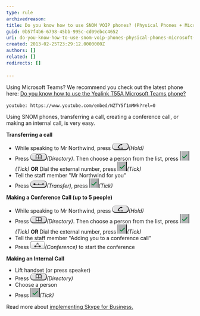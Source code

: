 ```yaml
---
type: rule
archivedreason: 
title: Do you know how to use SNOM VOIP phones? (Physical Phones + Microsoft Lync)
guid: 0b57f4b6-6798-45bb-995c-cd09ebcc4652
uri: do-you-know-how-to-use-snom-voip-phones-physical-phones-microsoft-lync
created: 2013-02-25T23:29:12.0000000Z
authors: []
related: []
redirects: []

---
```


Using Microsoft Teams? We recommend you check out the latest phone here: [Do you know how to use the Yealink T55A Microsoft Teams phone?](/_layouts/15/FIXUPREDIRECT.ASPX?WebId=3dfc0e07-e23a-4cbb-aac2-e778b71166a2&TermSetId=07da3ddf-0924-4cd2-a6d4-a4809ae20160&TermId=3452ec36-db1f-4ade-a64f-29d33435c271)


`youtube: https://www.youtube.com/embed/NZTY5f1mMWk?rel=0`
 

Using SNOM phones, transferring a call, creating a conference call, or making an internal call, is very easy.

<!--endintro-->
**Transferring a call** 

* While speaking to Mr Northwind, press 
         ![](Hold.png)*(Hold)*
* Press 
         ![](Directory.png)*(Directory)*. Then choose a person from the list, press 
         ![](Tick.png)*(Tick)*
**OR** 
 Dial the external number, press 
         ![](Tick.png)*(Tick)*
* Tell the staff member "Mr Northwind for you"
* Press 
         ![](Transfer.png)*(Transfer)*, press 
         ![](Tick.png)*(Tick)*




**Making a Conference Call (up to 5 people)** 

* While speaking to Mr Northwind, press 
         ![](Hold.png)*(Hold)*
* Press 
         ![](Directory.png)*(Directory)*. Then choose a person from the list, press 
         ![](Tick.png)*(Tick)*
**OR** 
 Dial the external number, press 
         ![](Tick.png)*(Tick)*
* Tell the staff member "Adding you to a conference call"
* Press 
         ![](Conference.png)*(Conference)* to start the conference




**Making an Internal Call** 

* Lift handset (or press speaker)
* Press 
         ![](Directory.png)*(Directory)*
* Choose a person
* Press 
         ![](Tick.png)*(Tick)*



Read more about     [implementing Skype for Business.](http://www.ssw.com.au/ssw/Consulting/Lync.aspx)
